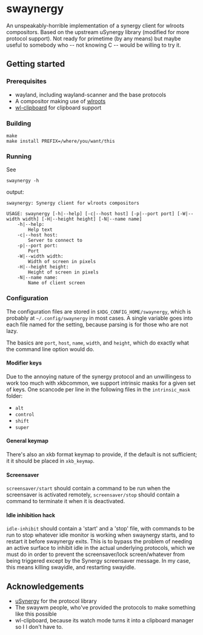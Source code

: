 # swaynergy

An unspeakably-horrible implementation of a synergy client for wlroots
compositors. Based on the upstream uSynergy library (modified for more protocol
support). Not ready for primetime (by any means) but maybe useful to somebody
who -- not knowing C -- would be willing to try it. 

## Getting started

### Prerequisites

* wayland, including wayland-scanner and the base protocols
* A compositor making use of [wlroots](https://github.com/swaywm/wlroots)
* [wl-clipboard](https://github.com/bugaevc/wl-clipboard) for clipboard support

### Building

```
make
make install PREFIX=/where/you/want/this
```

### Running

See 
```
swaynergy -h
```
output:
```
swaynergy: Synergy client for wlroots compositors

USAGE: swaynergy [-h|--help] [-c|--host host] [-p|--port port] [-W|--width width] [-H|--height height] [-N|--name name]
	-h|--help:
		Help text
	-c|--host host:
		Server to connect to
	-p|--port port:
		Port
	-W|--width width:
		Width of screen in pixels
	-H|--height height:
		Height of screen in pixels
	-N|--name name:
		Name of client screen
```
### Configuration

The configuration files are stored in `$XDG_CONFIG_HOME/swaynergy`, which is
probably at `~/.config/swaynergy` in most cases. A single variable goes into 
each file named for the setting, because parsing is for those who are not lazy.

The basics are `port`, `host`, `name`, `width`, and `height`, which do exactly
what the command line option would do. 

#### Modifier keys

Due to the annoying nature of the synergy protocol and an unwillingess to work 
too much with xkbcommon, we support intrinsic masks for a given set of keys. 
One scancode per line in the following files in the `intrinsic_mask` folder:

* `alt`
* `control`
* `shift`
* `super`

#### General keymap

There's also an xkb format keymap to provide, if the default is not sufficient;
it it should be placed in `xkb_keymap`. 

#### Screensaver

`screensaver/start` should contain a command to be run when the screensaver is
activated remotely, `screensaver/stop` should contain a command to terminate
it when it is deactivated. 

#### Idle inhibition hack

`idle-inhibit` should contain a 'start' and a 'stop' file, with commands to
be run to stop whatever idle monitor is working when swaynergy starts, and 
to restart it before swaynergy exits. This is to bypass the problem of needing
an active surface to inhibit idle in the actual underlying protocols, which 
we must do in order to prevent the screensaver/lock screen/whatever from being
triggered except by the Synergy screensaver message. In my case, this means
killing swayidle, and restarting swayidle.

## Acknowledgements

* [uSynergy](https://github.com/symless/synergy-micro-client) for the protocol library
* The swaywm people, who've provided the protocols to make something like this
possible
* wl-clipboard, because its watch mode turns it into a clipboard manager so I
I don't have to.
